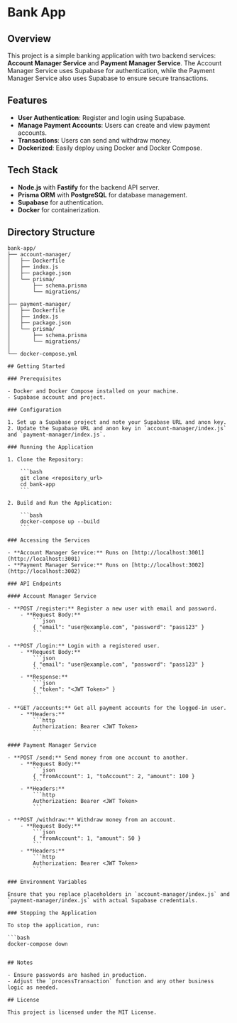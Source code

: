# Bank App

## Overview

This project is a simple banking application with two backend services: **Account Manager Service** and **Payment Manager Service**. The Account Manager Service uses Supabase for authentication, while the Payment Manager Service also uses Supabase to ensure secure transactions.

## Features

- **User Authentication**: Register and login using Supabase.
- **Manage Payment Accounts**: Users can create and view payment accounts.
- **Transactions**: Users can send and withdraw money.
- **Dockerized**: Easily deploy using Docker and Docker Compose.

## Tech Stack

- **Node.js** with **Fastify** for the backend API server.
- **Prisma ORM** with **PostgreSQL** for database management.
- **Supabase** for authentication.
- **Docker** for containerization.

## Directory Structure

```plaintext
bank-app/
├── account-manager/
│   ├── Dockerfile
│   ├── index.js
│   ├── package.json
│   └── prisma/
│       ├── schema.prisma
│       └── migrations/
│
├── payment-manager/
│   ├── Dockerfile
│   ├── index.js
│   ├── package.json
│   └── prisma/
│       ├── schema.prisma
│       └── migrations/
│
└── docker-compose.yml

## Getting Started

### Prerequisites

- Docker and Docker Compose installed on your machine.
- Supabase account and project.

### Configuration

1. Set up a Supabase project and note your Supabase URL and anon key.
2. Update the Supabase URL and anon key in `account-manager/index.js` and `payment-manager/index.js`.

### Running the Application

1. Clone the Repository:

    ```bash
    git clone <repository_url>
    cd bank-app
    ```

2. Build and Run the Application:

    ```bash
    docker-compose up --build
    ```

### Accessing the Services

- **Account Manager Service:** Runs on [http://localhost:3001](http://localhost:3001)
- **Payment Manager Service:** Runs on [http://localhost:3002](http://localhost:3002)

### API Endpoints

#### Account Manager Service

- **POST /register:** Register a new user with email and password.
    - **Request Body:** 
        ```json
        { "email": "user@example.com", "password": "pass123" }
        ```

- **POST /login:** Login with a registered user.
    - **Request Body:** 
        ```json
        { "email": "user@example.com", "password": "pass123" }
        ```
    - **Response:** 
        ```json
        { "token": "<JWT Token>" }
        ```

- **GET /accounts:** Get all payment accounts for the logged-in user.
    - **Headers:** 
        ```http
        Authorization: Bearer <JWT Token>
        ```

#### Payment Manager Service

- **POST /send:** Send money from one account to another.
    - **Request Body:** 
        ```json
        { "fromAccount": 1, "toAccount": 2, "amount": 100 }
        ```
    - **Headers:** 
        ```http
        Authorization: Bearer <JWT Token>
        ```

- **POST /withdraw:** Withdraw money from an account.
    - **Request Body:** 
        ```json
        { "fromAccount": 1, "amount": 50 }
        ```
    - **Headers:** 
        ```http
        Authorization: Bearer <JWT Token>
        ```

### Environment Variables

Ensure that you replace placeholders in `account-manager/index.js` and `payment-manager/index.js` with actual Supabase credentials.

### Stopping the Application

To stop the application, run:

```bash
docker-compose down


## Notes

- Ensure passwords are hashed in production.
- Adjust the `processTransaction` function and any other business logic as needed.

## License

This project is licensed under the MIT License.
